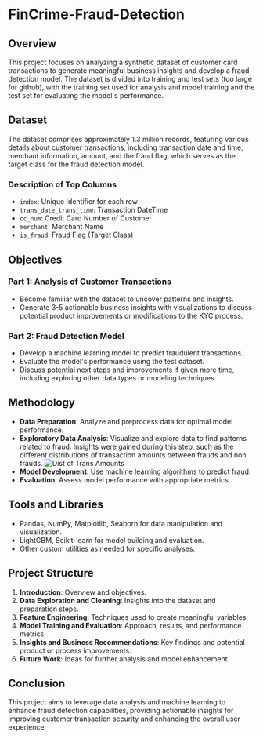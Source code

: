 # FinCrime-Fraud-Detection

## Overview
This project focuses on analyzing a synthetic dataset of customer card transactions to generate meaningful business insights and develop a fraud detection model. The dataset is divided into training and test sets (too large for github), with the training set used for analysis and model training and the test set for evaluating the model's performance.

## Dataset
The dataset comprises approximately 1.3 million records, featuring various details about customer transactions, including transaction date and time, merchant information, amount, and the fraud flag, which serves as the target class for the fraud detection model.

### Description of Top Columns
- `index`: Unique Identifier for each row
- `trans_date_trans_time`: Transaction DateTime
- `cc_num`: Credit Card Number of Customer
- `merchant`: Merchant Name
- `is_fraud`: Fraud Flag (Target Class)

## Objectives
### Part 1: Analysis of Customer Transactions
- Become familiar with the dataset to uncover patterns and insights.
- Generate 3-5 actionable business insights with visualizations to discuss potential product improvements or modifications to the KYC process.

### Part 2: Fraud Detection Model
- Develop a machine learning model to predict fraudulent transactions.
- Evaluate the model's performance using the test dataset.
- Discuss potential next steps and improvements if given more time, including exploring other data types or modeling techniques.

## Methodology
- **Data Preparation**: Analyze and preprocess data for optimal model performance.
- **Exploratory Data Analysis**: Visualize and explore data to find patterns related to fraud.
  Insights were gained during this step, such as the different distributions of transaction amounts between frauds and non frauds.
  ![Dist of Trans Amounts](/repository/FinCrime---Fraud-Detection/trans_dist.png?raw=true "Dist of Trans Amounts")
- **Model Development**: Use machine learning algorithms to predict fraud.
- **Evaluation**: Assess model performance with appropriate metrics.

## Tools and Libraries
- Pandas, NumPy, Matplotlib, Seaborn for data manipulation and visualization.
- LightGBM, Scikit-learn for model building and evaluation.
- Other custom utilities as needed for specific analyses.

## Project Structure
1. **Introduction**: Overview and objectives.
2. **Data Exploration and Cleaning**: Insights into the dataset and preparation steps.
3. **Feature Engineering**: Techniques used to create meaningful variables.
4. **Model Training and Evaluation**: Approach, results, and performance metrics.
5. **Insights and Business Recommendations**: Key findings and potential product or process improvements.
6. **Future Work**: Ideas for further analysis and model enhancement.

## Conclusion
This project aims to leverage data analysis and machine learning to enhance fraud detection capabilities, providing actionable insights for improving customer transaction security and enhancing the overall user experience.

